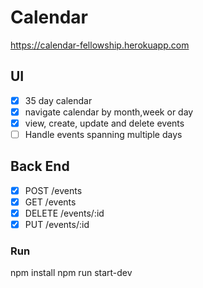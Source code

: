 # Calendar
https://calendar-fellowship.herokuapp.com

## UI
- [x] 35 day calendar
- [x] navigate calendar by month,week or day
- [x] view, create, update and delete events
- [ ] Handle events spanning multiple days

## Back End
- [x] POST /events
- [x] GET /events
- [x] DELETE /events/:id
- [x] PUT /events/:id

### Run
npm install
npm run start-dev
